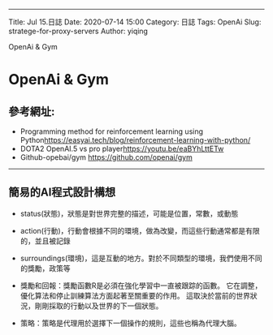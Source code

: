 ---
Title: Jul 15.日誌
Date: 2020-07-14 15:00
Category: 日誌
Tags: OpenAi
Slug: stratege-for-proxy-servers
Author: yiqing

OpenAi & Gym
<!-- PELICAN_END_SUMMARY -->

OpenAi & Gym
==================
參考網址:
------------------------
* Programming method for reinforcement learning using Python<https://easyai.tech/blog/reinforcement-learning-with-python/>
* DOTA2 OpenAI.5 vs pro player<https://youtu.be/eaBYhLttETw>
* Github-opebai/gym <https://github.com/openai/gym>

* * *

簡易的AI程式設計構想
-----------------------------------
* status(狀態)，狀態是對世界完整的描述，可能是位置，常數，或動態

* action(行動)，行動會根據不同的環境，做為改變，而這些行動通常都是有限的，並且被記錄

* surroundings(環境)，這是互動的地方。對於不同類型的環境，我們使用不同的獎勵，政策等

* 獎勵和回報：獎勵函數R是必須在強化學習中一直被跟踪的函數。
它在調整，優化算法和停止訓練算法方面起著至關重要的作用。
這取決於當前的世界狀況，剛剛採取的行動以及世界的下一個狀態。

* 策略：策略是代理用於選擇下一個操作的規則，這些也稱為代理大腦。
